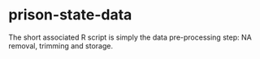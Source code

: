 # prison-state-data

The short associated R script is simply the data pre-processing step: NA removal, trimming and storage.
